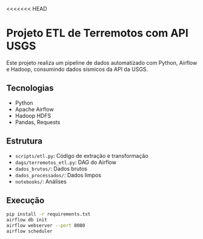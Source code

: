 <<<<<<< HEAD
# Projeto ETL de Terremotos com API USGS

Este projeto realiza um pipeline de dados automatizado com Python, Airflow e Hadoop, consumindo dados sísmicos da API da USGS.

## Tecnologias

- Python
- Apache Airflow
- Hadoop HDFS
- Pandas, Requests

## Estrutura

- `scripts/etl.py`: Código de extração e transformação
- `dags/terremotos_etl.py`: DAG do Airflow
- `dados_brutos/`: Dados brutos
- `dados_processados/`: Dados limpos
- `notebooks/`: Análises

## Execução

```bash
pip install -r requirements.txt
airflow db init
airflow webserver --port 8080
airflow scheduler
```